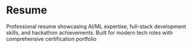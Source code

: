# Resume
Professional resume showcasing AI/ML expertise, full-stack development skills, and hackathon achievements. Built for modern tech roles with comprehensive certification portfolio
